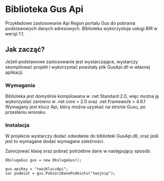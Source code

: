 
# Biblioteka Gus Api

Przykładowe zastosowanie Api Regon portalu Gus do pobrania podstawowych danych adresowych.
Biblioteka wykorzystuje usługi BIR w wersji 1.1. 

## Jak zacząć?

Jeżeli podstawowe zastosowanie jest wystarczające, wystarczy skompilować projekt i wykorzystać powstały plik GusApi.dll w własnej aplikacji.

### Wymagania

Biblioteka jest domyślnie kompilowana w .net Standard 2.0, więc można ją wykorzystać zarówno w .net core > 2.0 oraz .net Framework > 4.6.1
Wymagany jest klucz Api, który można uzyskać na stronie Gusu, po przesłaniu wniosku.



### Instalacja

W projekcie wystarczy dodać odwołanie do biblioteki GusApi.dll, oraz jeśli jest to wymagane dodać wymagane zależności.

Zainicjować klasę oraz pobrać potrzebne dane w następujący sposób:
```
ObslugaGus gus = new ObslugaGus();

gus.apiKey = "twojKluczApi";
var podmiot = gus.PobierzDanePodmiotu("twojnip");
```

